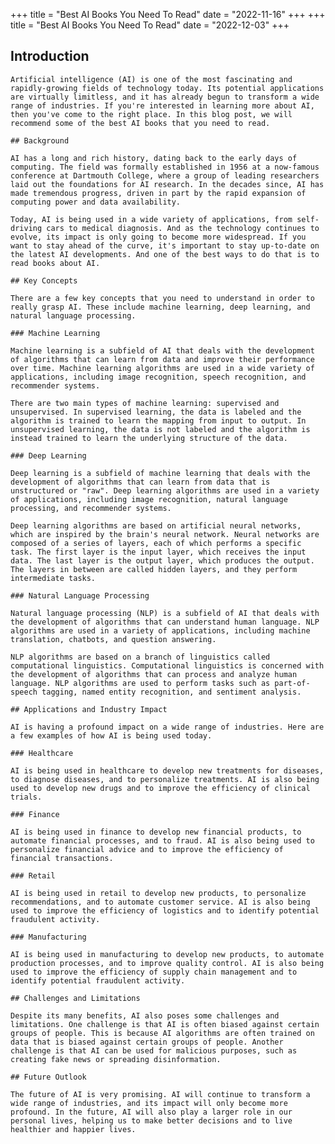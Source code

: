 +++
title = "Best AI Books You Need To Read"
date = "2022-11-16"
+++
+++
title = "Best AI Books You Need To Read"
date = "2022-12-03"
+++
## Introduction
    
    Artificial intelligence (AI) is one of the most fascinating and rapidly-growing fields of technology today. Its potential applications are virtually limitless, and it has already begun to transform a wide range of industries. If you're interested in learning more about AI, then you've come to the right place. In this blog post, we will recommend some of the best AI books that you need to read.
    
    ## Background
    
    AI has a long and rich history, dating back to the early days of computing. The field was formally established in 1956 at a now-famous conference at Dartmouth College, where a group of leading researchers laid out the foundations for AI research. In the decades since, AI has made tremendous progress, driven in part by the rapid expansion of computing power and data availability.
    
    Today, AI is being used in a wide variety of applications, from self-driving cars to medical diagnosis. And as the technology continues to evolve, its impact is only going to become more widespread. If you want to stay ahead of the curve, it's important to stay up-to-date on the latest AI developments. And one of the best ways to do that is to read books about AI.
    
    ## Key Concepts
    
    There are a few key concepts that you need to understand in order to really grasp AI. These include machine learning, deep learning, and natural language processing.

    ### Machine Learning
    
    Machine learning is a subfield of AI that deals with the development of algorithms that can learn from data and improve their performance over time. Machine learning algorithms are used in a wide variety of applications, including image recognition, speech recognition, and recommender systems.
    
    There are two main types of machine learning: supervised and unsupervised. In supervised learning, the data is labeled and the algorithm is trained to learn the mapping from input to output. In unsupervised learning, the data is not labeled and the algorithm is instead trained to learn the underlying structure of the data.

    ### Deep Learning
    
    Deep learning is a subfield of machine learning that deals with the development of algorithms that can learn from data that is unstructured or "raw". Deep learning algorithms are used in a variety of applications, including image recognition, natural language processing, and recommender systems.

    Deep learning algorithms are based on artificial neural networks, which are inspired by the brain's neural network. Neural networks are composed of a series of layers, each of which performs a specific task. The first layer is the input layer, which receives the input data. The last layer is the output layer, which produces the output. The layers in between are called hidden layers, and they perform intermediate tasks.

    ### Natural Language Processing
    
    Natural language processing (NLP) is a subfield of AI that deals with the development of algorithms that can understand human language. NLP algorithms are used in a variety of applications, including machine translation, chatbots, and question answering.

    NLP algorithms are based on a branch of linguistics called computational linguistics. Computational linguistics is concerned with the development of algorithms that can process and analyze human language. NLP algorithms are used to perform tasks such as part-of-speech tagging, named entity recognition, and sentiment analysis.

    ## Applications and Industry Impact
    
    AI is having a profound impact on a wide range of industries. Here are a few examples of how AI is being used today.

    ### Healthcare
    
    AI is being used in healthcare to develop new treatments for diseases, to diagnose diseases, and to personalize treatments. AI is also being used to develop new drugs and to improve the efficiency of clinical trials.

    ### Finance
    
    AI is being used in finance to develop new financial products, to automate financial processes, and to fraud. AI is also being used to personalize financial advice and to improve the efficiency of financial transactions.

    ### Retail
    
    AI is being used in retail to develop new products, to personalize recommendations, and to automate customer service. AI is also being used to improve the efficiency of logistics and to identify potential fraudulent activity.

    ### Manufacturing
    
    AI is being used in manufacturing to develop new products, to automate production processes, and to improve quality control. AI is also being used to improve the efficiency of supply chain management and to identify potential fraudulent activity.

    ## Challenges and Limitations
    
    Despite its many benefits, AI also poses some challenges and limitations. One challenge is that AI is often biased against certain groups of people. This is because AI algorithms are often trained on data that is biased against certain groups of people. Another challenge is that AI can be used for malicious purposes, such as creating fake news or spreading disinformation.

    ## Future Outlook
    
    The future of AI is very promising. AI will continue to transform a wide range of industries, and its impact will only become more profound. In the future, AI will also play a larger role in our personal lives, helping us to make better decisions and to live healthier and happier lives.